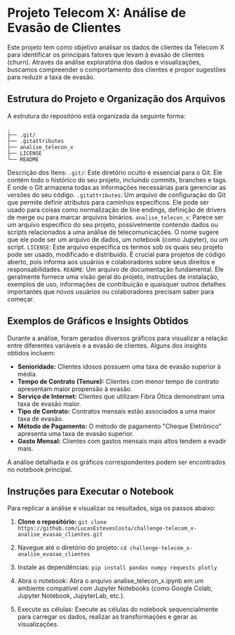 # Projeto Telecom X: Análise de Evasão de Clientes

Este projeto tem como objetivo analisar os dados de clientes da Telecom X para identificar os principais fatores que levam à evasão de clientes (churn). Através da análise exploratória dos dados e visualizações, buscamos compreender o comportamento dos clientes e propor sugestões para reduzir a taxa de evasão.

## Estrutura do Projeto e Organização dos Arquivos

A estrutura do repositório está organizada da seguinte forma:
```
.
├── .git/
├── .gitattributes
├── analise_telecon_x
├── LICENSE
└── README
```

Descrição dos Itens:
`.git/`: Este diretório oculto é essencial para o Git. Ele contém todo o histórico do seu projeto, incluindo commits, branches e tags. É onde o Git armazena todas as informações necessárias para gerenciar as versões do seu código.
`.gitattributes`: Um arquivo de configuração do Git que permite definir atributos para caminhos específicos. Ele pode ser usado para coisas como normalização de line endings, definição de drivers de merge ou para marcar arquivos binários.
`analise_telecon_x`: Parece ser um arquivo específico do seu projeto, possivelmente contendo dados ou scripts relacionados a uma análise de telecomunicações. O nome sugere que ele pode ser um arquivo de dados, um notebook (como Jupyter), ou um script.
`LICENSE`: Este arquivo especifica os termos sob os quais seu projeto pode ser usado, modificado e distribuído. É crucial para projetos de código aberto, pois informa aos usuários e colaboradores sobre seus direitos e responsabilidades.
`README`: Um arquivo de documentação fundamental. Ele geralmente fornece uma visão geral do projeto, instruções de instalação, exemplos de uso, informações de contribuição e quaisquer outros detalhes importantes que novos usuários ou colaboradores precisam saber para começar.

## Exemplos de Gráficos e Insights Obtidos

Durante a análise, foram gerados diversos gráficos para visualizar a relação entre diferentes variáveis e a evasão de clientes. Alguns dos insights obtidos incluem:

- **Senioridade:** Clientes idosos possuem uma taxa de evasão superior à média.
- **Tempo de Contrato (Tenure):** Clientes com menor tempo de contrato apresentam maior propensão à evasão.
- **Serviço de Internet:** Clientes que utilizam Fibra Ótica demonstram uma taxa de evasão maior.
- **Tipo de Contrato:** Contratos mensais estão associados a uma maior taxa de evasão.
- **Método de Pagamento:** O método de pagamento "Cheque Eletrônico" apresenta uma taxa de evasão superior.
- **Gasto Mensal:** Clientes com gastos mensais mais altos tendem a evadir mais.

A análise detalhada e os gráficos correspondentes podem ser encontrados no notebook principal.

## Instruções para Executar o Notebook

Para replicar a análise e visualizar os resultados, siga os passos abaixo:

1. **Clone o repositório:**
`git clone https://github.com/LucasEstevesCosta/challenge-telecom_x-analise_evasao_clientes.git`

2. Navegue até o diretório do projeto:
`cd challenge-telecom_x-analise_evasao_clientes`

3. Instale as dependências:
`pip install pandas numpy requests plotly`

4. Abra o notebook: Abra o arquivo analise_telecon_x.ipynb em um ambiente compatível com Jupyter Notebooks (como Google Colab, Jupyter Notebook, JupyterLab, etc.).

5. Execute as células: Execute as células do notebook sequencialmente para carregar os dados, realizar as transformações e gerar as visualizações.
